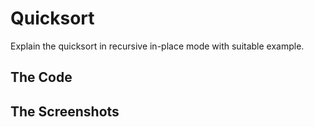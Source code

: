 # Quicksort

Explain the quicksort in recursive in-place mode with suitable example.

## The Code



## The Screenshots





